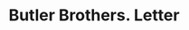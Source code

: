 ---
doi: 10.7916/D8V42663
date_other: '1926'
date_other_textual: '1926'
form: correspondence
genre:
- Letters (correspondence)
name:
- Butler Brothers
object_in_context_url: https://biggert.cul.columbia.edu/items/view/ave_biggert_00643
subject_hierarchical_geographic:
- Minneapolis, Minnesota, United States
subject_name:
- Butler Brothers
title: Butler Brothers. Letter
sort_title: Butler Brothers. Letter
call_number: ave_biggert_00643
coordinates:
- 44.983333333333334,-93.26666666666667
pid: ave_biggert_00643
identifiers: ave_biggert_00643
canvas_id: ldpd:395915
permalink: "/items/ave_biggert_00643/"
layout: iiif-image-page
---